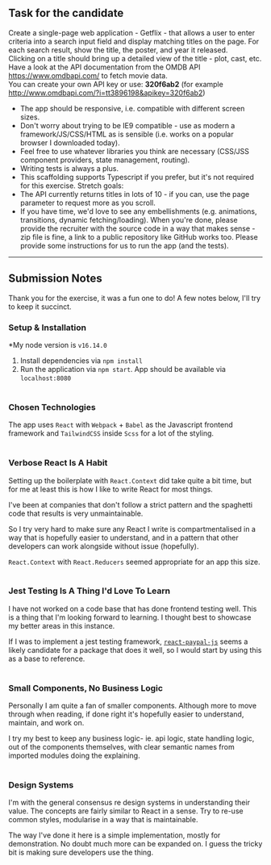 ## Task for the candidate  
Create a single-page web application - Getflix - that allows a user to enter criteria into a search input field and display matching titles on the page. For each search result, show the title, the poster, and year it released.  
Clicking on a title should bring up a detailed view of the title - plot, cast, etc.  
Have a look at the API documentation from the OMDB API https://www.omdbapi.com/ to fetch movie data.  
You can create your own API key or use: **320f6ab2** (for example http://www.omdbapi.com/?i=tt3896198&apikey=320f6ab2)  
- The app should be responsive, i.e. compatible with different screen sizes.
- Don't worry about trying to be IE9 compatible - use as modern a framework/JS/CSS/HTML as is sensible (i.e. works on a popular browser I downloaded today).
- Feel free to use whatever libraries you think are necessary (CSS/JSS component providers, state management, routing).
- Writing tests is always a plus.
- This scaffolding supports Typescript if you prefer, but it's not required for this exercise.
Stretch goals:
- The API currently returns titles in lots of 10 - if you can, use the page parameter to request more as you scroll.
- If you have time, we'd love to see any embellishments (e.g. animations, transitions, dynamic fetching/loading).
When you're done, please provide the recruiter with the source code in a way that makes sense - zip file is fine, a link to a public repository like GitHub works too. Please provide some instructions for us to run the app (and the tests).

---
## Submission Notes

Thank you for the exercise, it was a fun one to do! A few notes below, I'll try to keep it succinct.
<br/>

### Setup & Installation

*My node version is `v16.14.0`

1. Install dependencies via `npm install`
2. Run the application via `npm start`. App should be available via `localhost:8080`
<br/><br/>

### Chosen Technologies
The app uses `React` with `Webpack` + `Babel` as the Javascript frontend framework and `TailwindCSS` inside `Scss` for a lot of the styling.
<br/><br/>

### Verbose React Is A Habit
Setting up the boilerplate with `React.Context` did take quite a bit time, but for me at least this is how I like to write React for most things.

I've been at companies that don't follow a strict pattern and the spaghetti code that results is very unmaintainable. 

So I try very hard to make sure any React I write is compartmentalised in a way that is hopefully easier to understand, and in a pattern that other developers can work alongside without issue (hopefully).

`React.Context` with `React.Reducers` seemed appropriate for an app this size.
<br/><br/>

### Jest Testing Is A Thing I'd Love To Learn
I have not worked on a code base that has done frontend testing well. This is a thing that I'm looking forward to learning. I thought best to showcase my better areas in this instance.

If I was to implement a jest testing framework, [`react-paypal-js`](https://github.com/paypal/react-paypal-js) seems a likely candidate for a package that does it well, so I would start by using this as a base to reference.
<br/><br/>

### Small Components, No Business Logic
Personally I am quite a fan of smaller components. Although more to move through when reading, if done right it's hopefully easier to understand, maintain, and work on.

I try my best to keep any business logic- ie. api logic, state handling logic, out of the components themselves, with clear semantic names from imported modules doing the explaining.
<br/><br/>

### Design Systems
I'm with the general consensus re design systems in understanding their value. The concepts are fairly similar to React in a sense. Try to re-use common styles, modularise in a way that is maintainable. 

The way I've done it here is a simple implementation, mostly for demonstration. No doubt much more can be expanded on. I guess the tricky bit is making sure developers use the thing.
